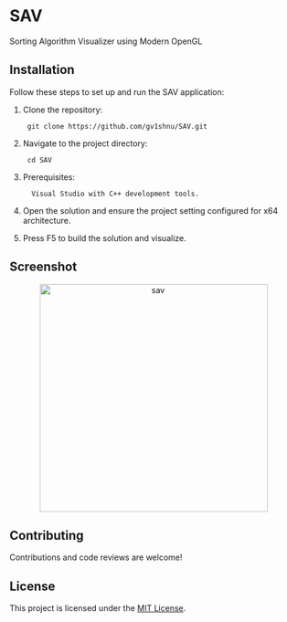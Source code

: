 # SAV

Sorting Algorithm Visualizer using Modern OpenGL

## Installation

Follow these steps to set up and run the SAV application:

1. Clone the repository:
	
   		git clone https://github.com/gv1shnu/SAV.git


2. Navigate to the project directory:
	
   		cd SAV

3. Prerequisites:
   
         Visual Studio with C++ development tools.

4. Open the solution and ensure the project setting configured for x64 architecture.


5. Press F5 to build the solution and visualize.


## Screenshot

<p align="center">
    <img width="399" alt="sav" src="https://github.com/gv1shnu/SAV/assets/121789146/13403b34-ccf0-4981-b4b8-4465309910da">
</p>

## Contributing

Contributions and code reviews are welcome! 

## License

This project is licensed under the [MIT License](LICENSE).

